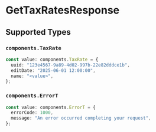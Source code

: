 # GetTaxRatesResponse


## Supported Types

### `components.TaxRate`

```typescript
const value: components.TaxRate = {
  uuid: "123e4567-9a89-4d02-997b-22e82dddce1b",
  editDate: "2025-06-01 12:00:00",
  name: "<value>",
};
```

### `components.ErrorT`

```typescript
const value: components.ErrorT = {
  errorCode: 1000,
  message: "An error occurred completing your request",
};
```

